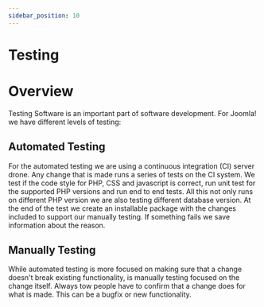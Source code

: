 ```yaml
---
sidebar_position: 10
---
```


Testing
=============

# Overview

Testing Software is an important part of software development. For Joomla! we have different levels of testing:

## Automated Testing

For the automated testing we are using a continuous integration (CI) server drone. Any change that is made runs a series of tests on the CI system. We test if the code style for PHP, CSS and javascript is correct, run unit test for the supported PHP versions and run end to end tests. All this not only runs on different PHP version we are also testing different database version. At the end of the test we create an installable package with the changes included to support our manually testing. If something fails we save information about the reason.

## Manually Testing
While automated testing is more focused on making sure that a change doesn't break existing functionality, is manually testing focused on the change itself. Always tow people have to confirm that a change does for what is made. This can be a bugfix or new functionality.
